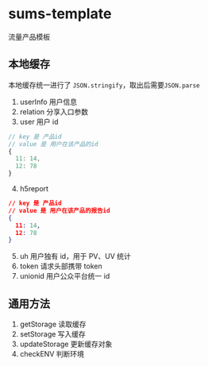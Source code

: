 # sums-template

流量产品模板

## 本地缓存

本地缓存统一进行了 `JSON.stringify`，取出后需要`JSON.parse`

1. userInfo 用户信息
2. relation 分享入口参数
3. user 用户 id

```js
// key 是 产品id
// value 是 用户在该产品的id
{
  11: 14,
  12: 78
}
```

4. h5report

```json
// key 是 产品id
// value 是 用户在该产品的报告id
{
  11: 14,
  12: 78
}
```

5. uh 用户独有 id，用于 PV、UV 统计
6. token 请求头部携带 token
7. unionid 用户公众平台统一 id

## 通用方法

1. getStorage 读取缓存
2. setStorage 写入缓存
3. updateStorage 更新缓存对象
4. checkENV 判断环境
